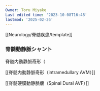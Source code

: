 ```yaml
---
Owner: Toru Miyake
Last edited time: '2023-10-08T16:48'
lastmod: '2025-02-26'
---
```

  

[[Neurology/脊髄疾患/template]]

  

### 脊髄動静脈シャント

脊髄内動静脈奇形（

[[脊髄内動静脈奇形（intramedullary AVM）]]

  

[[脊髄硬膜動静脈瘻（Spinal Dural AVF）]]
